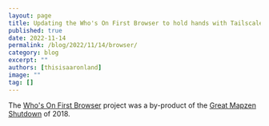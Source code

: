 ```yaml
---
layout: page
title: Updating the Who's On First Browser to hold hands with Tailscale and Protomaps
published: true
date: 2022-11-14
permalink: /blog/2022/11/14/browser/
category: blog
excerpt: ""
authors: [thisisaaronland]
image: ""
tag: []
---
```

The [Who's On First Browser](https://github.com/whosonfirst/go-whosonfirst-browser) project was a by-product of the [Great Mapzen Shutdown](#) of 2018.